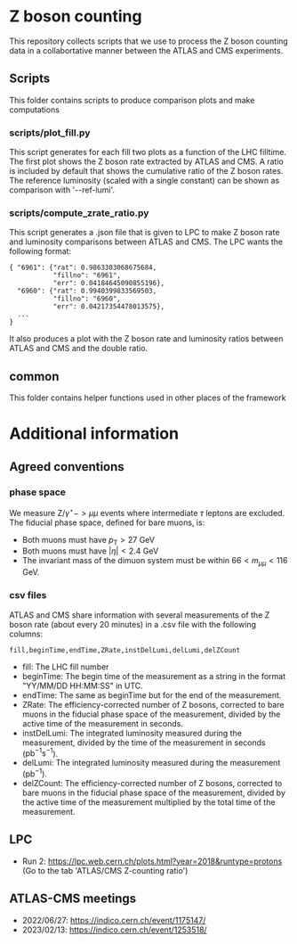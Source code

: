 # Z boson counting
This repository collects scripts that we use to process the Z boson counting data in a collabortative manner between the ATLAS and CMS experiments.

## Scripts
This folder contains scripts to produce comparison plots and make computations
### scripts/plot_fill.py
This script generates for each fill two plots as a function of the LHC filltime. 
The first plot shows the Z boson rate extracted by ATLAS and CMS. 
A ratio is included by default that shows the cumulative ratio of the Z boson rates.
The reference luminosity (scaled with a single constant) can be shown as comparison with '--ref-lumi'.
### scripts/compute_zrate_ratio.py
This script generates a .json file that is given to LPC to make Z boson rate and luminosity comparisons between ATLAS and CMS. 
The LPC wants the following format:
```
{ "6961": {"rat": 0.9863303068675684,
           "fillno": "6961",
           "err": 0.04184645090855196},
  "6960": {"rat": 0.9940399833569503,
           "fillno": "6960",
           "err": 0.04217354478013575},
  ...
} 
```
It also produces a plot with the Z boson rate and luminosity ratios between ATLAS and CMS and the double ratio. 

## common
This folder contains helper functions used in other places of the framework

# Additional information

## Agreed conventions

### phase space
We measure $\mathrm{Z}/\gamma^{\star}->\mu\mu$ events where intermediate $\tau$ leptons are excluded. 
The fiducial phase space, defined for bare muons, is:
- Both muons must have $p_{\mathrm{T}} > 27$ GeV
- Both muons must have $|\eta| < 2.4$ GeV
- The invariant mass of the dimuon system must be within $66 < m_{\mu\mu} < 116$ GeV.

### csv files
ATLAS and CMS share information with several measurements of the Z boson rate (about every 20 minutes) in a .csv file with the following columns:
```
fill,beginTime,endTime,ZRate,instDelLumi,delLumi,delZCount
```
- fill: The LHC fill number
- beginTime: The begin time of the measurement as a string in the format "YY/MM/DD HH:MM:SS" in UTC.
- endTime: The same as beginTime but for the end of the measurement. 
- ZRate: The efficiency-corrected number of Z bosons, corrected to bare muons in the fiducial phase space of the measurement, divided by the active time of the measurement in seconds.   
- instDelLumi: The integrated luminosity measured during the measurement, divided by the time of the measurement in seconds ($\mathrm{pb}^{-1}\mathrm{s}^{-1}$). 
- delLumi: The integrated luminosity measured during the measurement ($\mathrm{pb}^{-1}$). 
- delZCount: The efficiency-corrected number of Z bosons, corrected to bare muons in the fiducial phase space of the measurement, divided by the active time of the measurement multiplied by the total time of the measurement. 

## LPC
- Run 2: https://lpc.web.cern.ch/plots.html?year=2018&runtype=protons
(Go to the tab 'ATLAS/CMS Z-counting ratio')

## ATLAS-CMS meetings
- 2022/06/27: https://indico.cern.ch/event/1175147/
- 2023/02/13: https://indico.cern.ch/event/1253518/
